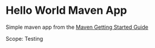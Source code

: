 # Hello World Maven App

Simple maven app from the [Maven Getting Started Guide](https://maven.apache.org/guides/getting-started/)

Scope: Testing

